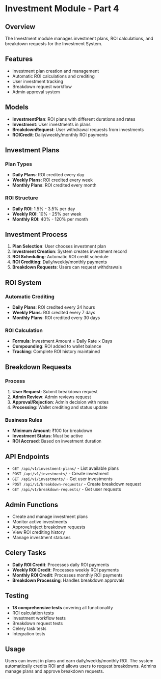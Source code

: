 # Investment Module - Part 4

## Overview
The Investment module manages investment plans, ROI calculations, and breakdown requests for the Investment System.

## Features
- Investment plan creation and management
- Automatic ROI calculations and crediting
- User investment tracking
- Breakdown request workflow
- Admin approval system

## Models
- **InvestmentPlan**: ROI plans with different durations and rates
- **Investment**: User investments in plans
- **BreakdownRequest**: User withdrawal requests from investments
- **ROICredit**: Daily/weekly/monthly ROI payments

## Investment Plans
### Plan Types
- **Daily Plans**: ROI credited every day
- **Weekly Plans**: ROI credited every week
- **Monthly Plans**: ROI credited every month

### ROI Structure
- **Daily ROI**: 1.5% - 3.5% per day
- **Weekly ROI**: 10% - 25% per week
- **Monthly ROI**: 40% - 120% per month

## Investment Process
1. **Plan Selection**: User chooses investment plan
2. **Investment Creation**: System creates investment record
3. **ROI Scheduling**: Automatic ROI credit schedule
4. **ROI Crediting**: Daily/weekly/monthly payments
5. **Breakdown Requests**: Users can request withdrawals

## ROI System
### Automatic Crediting
- **Daily Plans**: ROI credited every 24 hours
- **Weekly Plans**: ROI credited every 7 days
- **Monthly Plans**: ROI credited every 30 days

### ROI Calculation
- **Formula**: Investment Amount × Daily Rate × Days
- **Compounding**: ROI added to wallet balance
- **Tracking**: Complete ROI history maintained

## Breakdown Requests
### Process
1. **User Request**: Submit breakdown request
2. **Admin Review**: Admin reviews request
3. **Approval/Rejection**: Admin decision with notes
4. **Processing**: Wallet crediting and status update

### Business Rules
- **Minimum Amount**: ₹100 for breakdown
- **Investment Status**: Must be active
- **ROI Accrued**: Based on investment duration

## API Endpoints
- `GET /api/v1/investment-plans/` - List available plans
- `POST /api/v1/investments/` - Create investment
- `GET /api/v1/investments/` - Get user investments
- `POST /api/v1/breakdown-requests/` - Create breakdown request
- `GET /api/v1/breakdown-requests/` - Get user requests

## Admin Functions
- Create and manage investment plans
- Monitor active investments
- Approve/reject breakdown requests
- View ROI crediting history
- Manage investment statuses

## Celery Tasks
- **Daily ROI Credit**: Processes daily ROI payments
- **Weekly ROI Credit**: Processes weekly ROI payments
- **Monthly ROI Credit**: Processes monthly ROI payments
- **Breakdown Processing**: Handles breakdown approvals

## Testing
- **18 comprehensive tests** covering all functionality
- ROI calculation tests
- Investment workflow tests
- Breakdown request tests
- Celery task tests
- Integration tests

## Usage
Users can invest in plans and earn daily/weekly/monthly ROI. The system automatically credits ROI and allows users to request breakdowns. Admins manage plans and approve breakdown requests.
